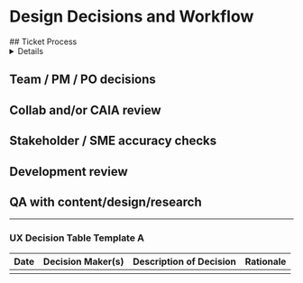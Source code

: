 # Design Decisions and Workflow

<summary>## Ticket Process</summary>
  <details>
### Ticket Creation
- Ticket creation is not exclusive to PMs - Anyone on the team can create a ticket!
- A ticket should include:
  - Background: Why we are doing this work and any important context
  - Benefit to the Veteran: To continually base our work around user-centered outcomes
  - Resource links: Anything the assignee might need to reference in order to complete the ticket
  - Tasks: A checklist of action items that must be completed before closing the ticket
  - Acceptance criteria: The definition of done for the ticket. This criteria must be met before closing the ticket.
- Refer to the team's [definition of ready](https://docs.google.com/presentation/d/1v32urMBT9IU7BBZHuLJN3Tap4dTTxSlbxQ38dFWtpYg/edit#slide=id.g2b7676c8a1f_0_0) before starting work on a ticket

### Ticket Refinement and Pointing
- Tickets should be refined prior to being pointed
  - If you're unsure of ticket content and completeness, either have the team review it async via Slack or in biweekly backlog refinement  
- Tickets should be pointed prior to being self-assigned
  - Refer to the team's [guidelines on how to point tickets](https://docs.google.com/presentation/d/1v32urMBT9IU7BBZHuLJN3Tap4dTTxSlbxQ38dFWtpYg/edit#slide=id.g2652fddd673_0_311)
- Optional but helpful tip: Put initials next to tasks indicating who will complete them if there are multiple assignees to one ticket

### Working On and Completing a Ticket
- Check off task items in the ticket as you complete them so all team members are aware of progress
- Leave comments on tickets to convey decisions made and/or artifacts created that are relevant to the ticket
- Refer to the team's guidelines for [definition of done](https://docs.google.com/presentation/d/1v32urMBT9IU7BBZHuLJN3Tap4dTTxSlbxQ38dFWtpYg/edit#slide=id.g2330c998e95_0_5) before closing a ticket

</details>

## Team / PM / PO decisions
## Collab and/or CAIA review 
## Stakeholder / SME accuracy checks
## Development review
## QA with content/design/research



-----

### UX Decision Table Template A

| Date | Decision Maker(s) | Description of Decision | Rationale |
|------|-------------------|-------------------------|-----------|
|      |                   |                         |           |
